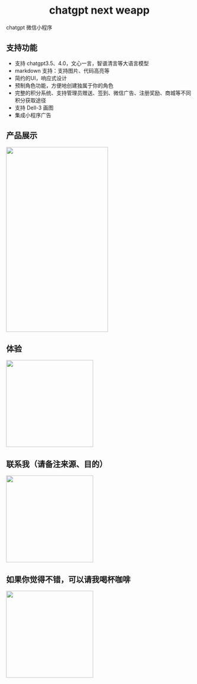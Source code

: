 <h1 align="center">chatgpt next weapp</h1>

chatgpt 微信小程序

## 支持功能
- 支持 chatgpt3.5、4.0，文心一言，智谱清言等大语言模型
- markdown 支持：支持图片、代码高亮等
- 简约的UI，响应式设计
- 预制角色功能，方便地创建独属于你的角色
- 完整的积分系统、支持管理员赠送、签到、微信广告、注册奖励、商城等不同积分获取途径
- 支持 Dell-3 画图
- 集成小程序广告

## 产品展示

<img src="https://github.com/dylanXM/chatgpt-next-weapp/assets/62923146/410e6753-0b1a-410d-9930-111dd092353c" width="275" height="500" align="center" />

## 体验

<img src="https://github.com/dylanXM/chatgpt-next-weapp/assets/62923146/ab5125ae-87a5-4548-8d8b-f836c64dc1a8" width="235" height="235" />


## 联系我（请备注来源、目的）

<img src="https://github.com/dylanXM/chatgpt-next-weapp/assets/62923146/18de9e84-f1c7-40e4-8a51-0f1bd1dc726b" width="235" height="235" />


## 如果你觉得不错，可以请我喝杯咖啡

<img src="https://github.com/dylanXM/chatgpt-next-weapp/assets/62923146/cfe513d1-09fb-473b-919e-02cfa4348afc" width="235" height="235" />
